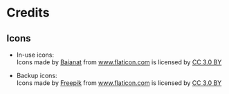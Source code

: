 # Credits

## Icons
- In-use icons: <div>
    Icons made by
    <a href="https://www.flaticon.com/authors/baianat" title="Baianat">Baianat</a>
    from
    <a href="https://www.flaticon.com/" title="Flaticon">www.flaticon.com</a>
    is licensed by
    <a href="http://creativecommons.org/licenses/by/3.0/" title="Creative Commons BY 3.0" target="_blank">CC 3.0 BY</a>
</div>

- Backup icons: <div>
    Icons made by
    <a href="https://www.freepik.com/" title="Freepik">Freepik</a>
    from
    <a href="https://www.flaticon.com/" title="Flaticon">www.flaticon.com</a>
    is licensed by
    <a href="http://creativecommons.org/licenses/by/3.0/" title="Creative Commons BY 3.0" target="_blank">CC 3.0 BY</a>
</div>


